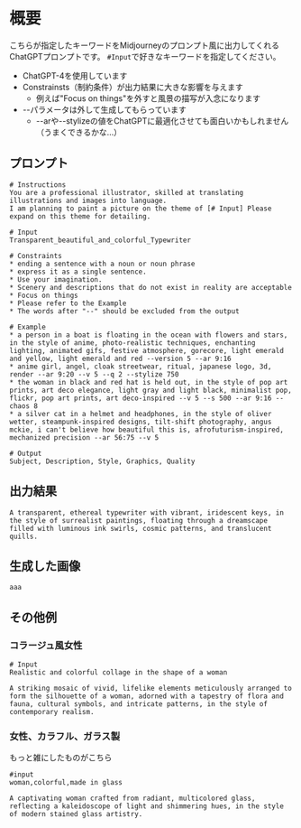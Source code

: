 # 概要
こちらが指定したキーワードをMidjourneyのプロンプト風に出力してくれるChatGPTプロンプトです。
`#Input`で好きなキーワードを指定してください。

* ChatGPT-4を使用しています
* Constrainsts（制約条件）が出力結果に大きな影響を与えます
  * 例えば"Focus on things"を外すと風景の描写が入念になります
* --パラメータは外して生成してもらっています
  * --arや--stylizeの値をChatGPTに最適化させても面白いかもしれません（うまくできるかな...）

## プロンプト

```
# Instructions
You are a professional illustrator, skilled at translating illustrations and images into language.
I am planning to paint a picture on the theme of [# Input] Please expand on this theme for detailing.

# Input
Transparent_beautiful_and_colorful_Typewriter

# Constraints
* ending a sentence with a noun or noun phrase
* express it as a single sentence.
* Use your imagination.
* Scenery and descriptions that do not exist in reality are acceptable
* Focus on things
* Please refer to the Example
* The words after "--" should be excluded from the output

# Example
* a person in a boat is floating in the ocean with flowers and stars, in the style of anime, photo-realistic techniques, enchanting lighting, animated gifs, festive atmosphere, gorecore, light emerald and yellow, light emerald and red --version 5 --ar 9:16
* anime girl, angel, cloak streetwear, ritual, japanese logo, 3d, render --ar 9:20 --v 5 --q 2 --stylize 750
* the woman in black and red hat is held out, in the style of pop art prints, art deco elegance, light gray and light black, minimalist pop, flickr, pop art prints, art deco-inspired --v 5 --s 500 --ar 9:16 --chaos 8
* a silver cat in a helmet and headphones, in the style of oliver wetter, steampunk-inspired designs, tilt-shift photography, angus mckie, i can't believe how beautiful this is, afrofuturism-inspired, mechanized precision --ar 56:75 --v 5

# Output
Subject, Description, Style, Graphics, Quality
```

## 出力結果
```
A transparent, ethereal typewriter with vibrant, iridescent keys, in the style of surrealist paintings, floating through a dreamscape filled with luminous ink swirls, cosmic patterns, and translucent quills.
```

## 生成した画像

```
aaa
```


## その他例
### コラージュ風女性

```
# Input
Realistic and colorful collage in the shape of a woman
```

```
A striking mosaic of vivid, lifelike elements meticulously arranged to form the silhouette of a woman, adorned with a tapestry of flora and fauna, cultural symbols, and intricate patterns, in the style of contemporary realism.
```

### 女性、カラフル、ガラス製
もっと雑にしたものがこちら

```
#input
woman,colorful,made in glass
```

```
A captivating woman crafted from radiant, multicolored glass, reflecting a kaleidoscope of light and shimmering hues, in the style of modern stained glass artistry.
```
